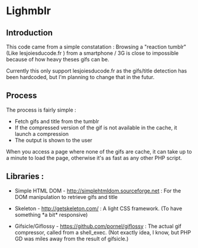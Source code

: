 # Lighmblr

## Introduction
This code came from a simple constatation : Browsing a "reaction tumblr" (Like lesjoiesducode.fr ) from a smartphone / 3G is close to impossible because of how heavy theses gifs can be. 

Currently this only support lesjoiesducode.fr as the gifs/title detection has been hardcoded, but I'm planning to change that in the futur. 

## Process
The process is fairly simple : 
- Fetch gifs and title from the tumblr
- If the compressed version of the gif is not available in the cache, it launch a compression
- The output is shown to the user

When you access a page where none of the gifs are cache, it can take up to a minute to load the page, otherwise it's as fast as any other PHP script. 

## Libraries : 

- Simple HTML DOM - http://simplehtmldom.sourceforge.net : For the DOM manipulation to retrieve gifs and title

- Skeleton - http://getskeleton.com/ : A light CSS framework. (To have something \*a bit\* responsive)

- Gifsicle/Giflossy - https://github.com/pornel/giflossy : The actual gif compressor, called from a shell_exec. (Not exactly idea, I know, but PHP GD was miles away from the result of gifsicle.)
